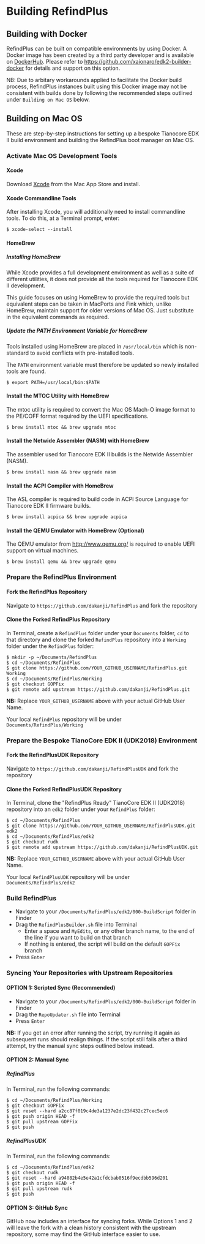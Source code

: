 # Building RefindPlus
## Building with Docker
RefindPlus can be built on compatible environments by using Docker. A Docker image has been created by a third party developer and is available on [DockerHub](https://hub.docker.com/r/xaionaro2/edk2-builder). Please refer to https://github.com/xaionaro/edk2-builder-docker for details and support on this option.

NB: Due to arbitary workarounds applied to facilitate the Docker build process, RefindPlus instances built using this Docker image may not be consistent with builds done by following the recommended steps outlined under `Building on Mac OS` below.

## Building on Mac OS
These are step-by-step instructions for setting up a bespoke Tianocore EDK II build environment and building the RefindPlus boot manager on Mac OS.

### Activate Mac OS Development Tools

#### Xcode
Download [Xcode](https://developer.apple.com/xcode) from the Mac App Store and install.

#### Xcode Commandline Tools
After installing Xcode, you will additionally need to install commandline tools.
To do this, at a Terminal prompt, enter:

```
$ xcode-select --install
```

#### HomeBrew

##### Installing HomeBrew

While Xcode provides a full development environment as well as a suite of different utilities, it does not provide all the tools required for Tianocore EDK II development.

This guide focuses on using HomeBrew to provide the required tools but equivalent steps can be taken in MacPorts and Fink which, unlike HomeBrew, maintain support for older versions of Mac OS. Just substitute in the equivalent commands as required.

##### Update the PATH Environment Variable for HomeBrew

Tools installed using HomeBrew are placed in `/usr/local/bin` which is non-standard to avoid conflicts with pre-installed tools.

The `PATH` environment variable must therefore be updated so newly installed tools are found.

```
$ export PATH=/usr/local/bin:$PATH
```

#### Install the MTOC Utility with HomeBrew

The mtoc utility is required to convert the Mac OS Mach-O image format to the PE/COFF format required by the UEFI specifications.

```
$ brew install mtoc && brew upgrade mtoc
```

#### Install the Netwide Assembler (NASM) with HomeBrew

The assembler used for Tianocore EDK II builds is the Netwide Assembler (NASM).

```
$ brew install nasm && brew upgrade nasm
```

#### Install the ACPI Compiler with HomeBrew

The ASL compiler is required to build code in ACPI Source Language for Tianocore EDK II firmware builds.

```
$ brew install acpica && brew upgrade acpica
```

#### Install the QEMU Emulator with HomeBrew (Optional)

The QEMU emulator from http://www.qemu.org/ is required to enable UEFI support on virtual machines.

```
$ brew install qemu && brew upgrade qemu
```

### Prepare the RefindPlus Environment
#### Fork the RefindPlus Repository

Navigate to `https://github.com/dakanji/RefindPlus` and fork the repository

#### Clone the Forked RefindPlus Repository

In Terminal, create a `RefindPlus` folder under your `Documents` folder, `cd` to that directory and clone the forked `RefindPlus` repository into a `Working` folder under the `RefindPlus` folder:

```
$ mkdir -p ~/Documents/RefindPlus
$ cd ~/Documents/RefindPlus
$ git clone https://github.com/YOUR_GITHUB_USERNAME/RefindPlus.git Working
$ cd ~/Documents/RefindPlus/Working
$ git checkout GOPFix
$ git remote add upstream https://github.com/dakanji/RefindPlus.git
```

**NB:** Replace `YOUR_GITHUB_USERNAME` above with your actual GitHub User Name.

Your local `RefindPlus` repository will be under `Documents/RefindPlus/Working`


### Prepare the Bespoke TianoCore EDK II (UDK2018) Environment
#### Fork the RefindPlusUDK Repository

Navigate to `https://github.com/dakanji/RefindPlusUDK` and fork the repository

#### Clone the Forked RefindPlusUDK Repository
In Terminal, clone the "RefindPlus Ready" TianoCore EDK II (UDK2018) repository into an `edk2` folder under your `RefindPlus` folder:

```
$ cd ~/Documents/RefindPlus
$ git clone https://github.com/YOUR_GITHUB_USERNAME/RefindPlusUDK.git edk2
$ cd ~/Documents/RefindPlus/edk2
$ git checkout rudk
$ git remote add upstream https://github.com/dakanji/RefindPlusUDK.git
```

**NB:** Replace `YOUR_GITHUB_USERNAME` above with your actual GitHub User Name.

Your local `RefindPlusUDK` repository will be under `Documents/RefindPlus/edk2`

### Build RefindPlus
- Navigate to your `/Documents/RefindPlus/edk2/000-BuildScript` folder in Finder
- Drag the `RefindPlusBuilder.sh` file into Terminal
  - Enter a space and `MyEdits`, or any other branch name, to the end of the line if you want to build on that branch
  - If nothing is entered, the script will build on the default `GOPFix` branch
- Press `Enter`

### Syncing Your Repositories with Upstream Repositories
#### OPTION 1: Scripted Sync (Recommended)
- Navigate to your `/Documents/RefindPlus/edk2/000-BuildScript` folder in Finder
- Drag the `RepoUpdater.sh` file into Terminal
- Press `Enter`

**NB:** If you get an error after running the script, try running it again as subsequent runs should realign things.
If the script still fails after a third attempt, try the manual sync steps outlined below instead.

#### OPTION 2: Manual Sync
##### RefindPlus
In Terminal, run the following commands:

```
$ cd ~/Documents/RefindPlus/Working
$ git checkout GOPFix
$ git reset --hard a2cc87f019c4de3a1237e2dc23f432c27cec5ec6
$ git push origin HEAD -f
$ git pull upstream GOPFix
$ git push
```

##### RefindPlusUDK
In Terminal, run the following commands:

```
$ cd ~/Documents/RefindPlus/edk2
$ git checkout rudk
$ git reset --hard a94082b4e5e42a1cfdcbab0516f9ecdbb596d201
$ git push origin HEAD -f
$ git pull upstream rudk
$ git push
```

#### OPTION 3: GitHub Sync
GitHub now includes an interface for syncing forks. While Options 1 and 2 will leave the fork with a clean history consistent with the upstream repository, some may find the GitHub interface easier to use.
